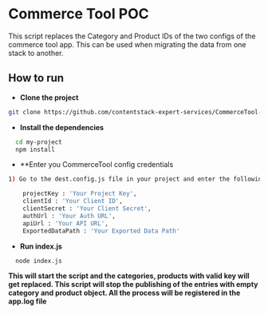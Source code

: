
# Commerce Tool POC

This script replaces the Category and Product IDs of the two configs of the commerce tool app. This can be used when migrating the data from one stack to another.


## How to run 

* **Clone the project**

```bash
git clone https://github.com/contentstack-expert-services/CommerceTool-POC.git
```
* **Install the dependencies**

```bash
  cd my-project
  npm install
```
* **Enter you CommerceTool config credentials

```bash
1) Go to the dest.config.js file in your project and enter the following details

    projectKey : 'Your Project Key',
    clientId : 'Your Client ID',
    clientSecret : 'Your Client Secret',
    authUrl : 'Your Auth URL',
    apiUrl : 'Your API URL',
    ExportedDataPath : 'Your Exported Data Path'

```

* **Run index.js**

```bash
  node index.js
```

**This will start the script and the categories, products with valid key will get replaced.
This script will stop the publishing of the entries with empty category and product object. All the process will be registered in the app.log file** 
